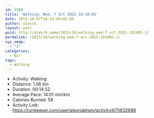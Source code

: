 ```yaml
---
id: 2388
title: 'Walking: Wed, 7 Oct 2015 18:10:05'
date: 2015-10-07T18:10:05+02:00
author: alexrb
layout: post
guid: http://alexrb.name/2015/10/walking-wed-7-oct-2015-181005-2/
permalink: /2015/10/walking-wed-7-oct-2015-181005-2/
xyz_smap:
  - "1"
categories:
  - Біг
tags:
  - Walking
---
```

<ul class="rk-list">
  <li class="rk-activity">
    Activity: Walking
  </li>
  <li class="rk-distance">
    Distance: 1.06 km
  </li>
  <li class="rk-duration">
    Duration: 00:14:52
  </li>
  <li class="rk-avg-pace">
    Average Pace: 14:01 min/km
  </li>
  <li class="rk-calories">
    Calories Burned: 58
  </li>
  <li class="rk-activity-link">
    Activity Link: <a href="https://runkeeper.com/user/alexriabtsev/activity/670632688">https://runkeeper.com/user/alexriabtsev/activity/670632688</a>
  </li>
</ul>